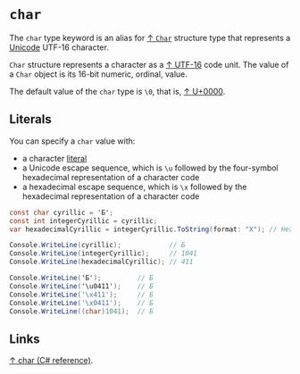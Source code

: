 # `char`

The `char` type keyword is an alias for [↑ `Char`](https://learn.microsoft.com/en-us/dotnet/api/system.char) structure type that represents a [Unicode](/programming/unicode.md) UTF-16 character.

`Char` structure represents a character as a [↑ UTF-16](https://en.wikipedia.org/wiki/UTF-16) code unit. The value of a `Char` object is its 16-bit numeric, ordinal, value.

The default value of the `char` type is `\0`, that is, [↑ U+0000](https://www.compart.com/en/unicode/U+0000).

## Literals

You can specify a `char` value with:

- a character [literal](/csharp/literal.md)
- a Unicode escape sequence, which is `\u` followed by the four-symbol hexadecimal representation of a character code
- a hexadecimal escape sequence, which is `\x` followed by the hexadecimal representation of a character code

```csharp
const char cyrillic = 'Б';
const int integerCyrillic = cyrillic;
var hexadecimalCyrillic = integerCyrillic.ToString(format: "X"); // Hexadecimal value in string form

Console.WriteLine(cyrillic);            // Б
Console.WriteLine(integerCyrillic);     // 1041
Console.WriteLine(hexadecimalCyrillic); // 411

Console.WriteLine('Б');         // Б
Console.WriteLine('\u0411');    // Б
Console.WriteLine('\x411');     // Б
Console.WriteLine('\x0411');    // Б
Console.WriteLine((char)1041);  // Б
```

## Links

[↑ char (C# reference)](https://learn.microsoft.com/en-us/dotnet/csharp/language-reference/builtin-types/char).
